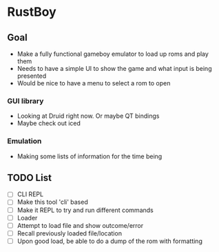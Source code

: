# RustBoy

## Goal

- Make a fully functional gameboy emulator to load up roms and play them
- Needs to have a simple UI to show the game and what input is being presented
- Would be nice to have a menu to select a rom to open

### GUI library

- Looking at Druid right now. Or maybe QT bindings
- Maybe check out iced

### Emulation

- Making some lists of information for the time being

## TODO List

- [ ] CLI REPL
 - [ ] Make this tool 'cli' based
 - [ ] Make it REPL to try and run different commands
- [ ] Loader
 - [ ] Attempt to load file and show outcome/error
 - [ ] Recall previously loaded file/location
 - [ ] Upon good load, be able to do a dump of the rom with formatting
